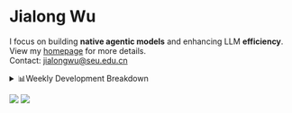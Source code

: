 #  Jialong Wu

I focus on building **native agentic models** and enhancing LLM **efficiency**.<br>
View my [homepage](https://callanwu.github.io/) for more details. <br>
Contact: jialongwu@seu.edu.cn

<details><summary>📊Weekly Development Breakdown</summary>

<!--START_SECTION:waka-->

```txt
From: 20 May 2025 - To: 27 May 2025

Total Time: 33 hrs 14 mins

Python       25 hrs 30 mins  ███████████████████▒░░░░░   76.75 %
JSON         6 hrs 27 mins   █████░░░░░░░░░░░░░░░░░░░░   19.43 %
Bash         47 mins         ▓░░░░░░░░░░░░░░░░░░░░░░░░   02.39 %
Markdown     14 mins         ▒░░░░░░░░░░░░░░░░░░░░░░░░   00.73 %
Git Config   6 mins          ░░░░░░░░░░░░░░░░░░░░░░░░░   00.34 %
```

<!--END_SECTION:waka-->

[![wakatime](https://wakatime.com/badge/user/c6720b29-9431-4a60-bc9d-e1fb2b6bd65f.svg)](https://wakatime.com/@c6720b29-9431-4a60-bc9d-e1fb2b6bd65f)
</details>

[![](https://img.shields.io/badge/Google%20Scholar-4385FE.svg?&color=d6d6d6&style=flat-square&logo=google-scholar)](https://scholar.google.com/citations?user=6eg2m4YAAAAJ)
![](https://komarev.com/ghpvc/?username=callanwu)
